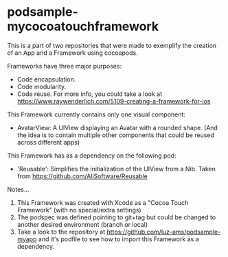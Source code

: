 # podsample-mycocoatouchframework

This is a part of two repositories that were made to exemplify the creation of an App and a Framework using cocoapods. 

Frameworks have three major purposes:
- Code encapsulation.
- Code modularity.
- Code reuse.
For more info, you could take a look at https://www.raywenderlich.com/5109-creating-a-framework-for-ios

This Framework currently contains only one visual component:
- AvatarView: A UIView displaying an Avatar with a rounded shape.
(And the idea is to contain multiple other components that could be reused across different apps)

This Framework has as a dependency on the following pod:
- 'Reusable': Simplifies the initialization of the UIView from a Nib. Taken from https://github.com/AliSoftware/Reusable

Notes...
1) This Framework was created with Xcode as a "Cocoa Touch Framework" (with no special/extra settings)
2) The podspec was defined pointing to git+tag but could be changed to another desired environment (branch or local)
3) Take a look to the repository at https://github.com/luz-ams/podsample-myapp and it's podfile to see how to import this Framework as a dependency.
